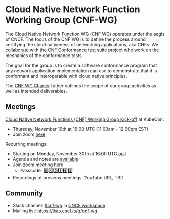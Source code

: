 # Cloud Native Network Function Working Group (CNF-WG)


The Cloud Native Network Function WG (CNF WG) operates under the aegis of CNCF. The focus of the CNF WG is to define the process around certifying the cloud nativeness of networking applications, aka CNFs. We collaborate with the [CNF Conformance test suite project](https://github.com/cncf/cnf-conformance/blob/master/ROADMAP-testsuite.md) who work on the mechanics of the conformance tests.

The goal for the group is to create a software conformance program that any network application implementation can use to demonstrate that it is conformant and interoperable with cloud native principles.

The [CNF WG Charter](https://github.com/cncf/cnf-wg/blob/master/charter.md) futher outlines the scope of our group activities as well as intended deliverables.


## Meetings

[Cloud Native Network Functions (CNF) Working Group Kick-off](https://sched.co/fRkx) at KubeCon:
- Thursday, November 19th at 16:00 UTC (11:00am - 12:00pm EST)
- Join zoom [here](https://zoom.us/j/98271075013)

Recurring meetings:
- Starting on Monday, November 30th at 16:00 UTC [poll](https://doodle.com/poll/zqi8mrhv9wi5tsdn)
- Agenda and notes are [available](https://docs.google.com/document/d/1YFimQftjkTUsxNGTsKdakvP7cJtJgCTqViH2kwJOrsc/edit)
- Join zoom meeting [here](https://zoom.us/j/97556246445?pwd=VTMrSjRWQ3pSMVZGQmNRemEwUk14QT09)
  - Passcode: :zero::four::zero::nine::six::three:
- Recordings of previous meetings: YouTube URL, TBD

## Community
- Slack channel: [#cnf-wg](https://cloud-native.slack.com/archives/C01F1LVAQCC) in [CNCF workspace](https://slack.cncf.io/)
- Mailing list: https://lists.cncf.io/g/cnf-wg
